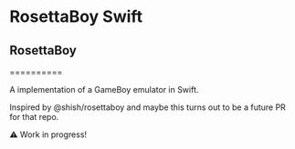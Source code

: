 # RosettaBoy Swift 

## RosettaBoy
==========

A implementation of a GameBoy emulator in Swift.

Inspired by @shish/rosettaboy and maybe this turns out to be a future PR for that repo.

⚠️ Work in progress!
